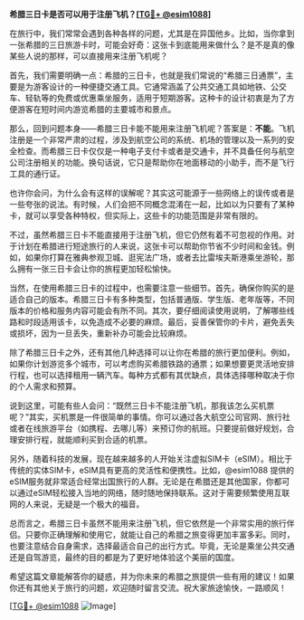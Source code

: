 **希腊三日卡是否可以用于注册飞机？[[TG💪+ @esim1088](https://t.me/s/esim1088)]**

在旅行中，我们常常会遇到各种各样的问题，尤其是在异国他乡。比如，当你拿到一张希腊的三日旅游卡时，可能会好奇：这张卡到底能用来做什么？是不是真的像某些人说的那样，可以直接用来注册飞机呢？

首先，我们需要明确一点：希腊的三日卡，也就是我们常说的“希腊三日通票”，主要是为游客设计的一种便捷交通工具。它通常涵盖了公共交通工具如地铁、公交车、轻轨等的免费或优惠乘坐服务，适用于短期游客。这种卡的设计初衷是为了方便游客在短时间内游览希腊的主要城市和景点。

那么，回到问题本身——希腊三日卡能不能用来注册飞机呢？答案是：**不能**。飞机注册是一个非常严肃的过程，涉及到航空公司的系统、机场的管理以及一系列的安全检查。而希腊三日卡仅仅是一种电子支付卡或者是交通卡，并不具备任何与航空公司注册相关的功能。换句话说，它只是帮助你在地面移动的小助手，而不是飞行工具的通行证。

也许你会问，为什么会有这样的误解呢？其实这可能源于一些网络上的误传或者是一些夸张的说法。有时候，人们会把不同概念混淆在一起，比如以为只要有了某种卡，就可以享受各种特权，但实际上，这些卡的功能范围是非常有限的。

不过，虽然希腊三日卡不能直接用于注册飞机，但它仍然有着不可忽视的作用。对于计划在希腊进行短途旅行的人来说，这张卡可以帮助你节省不少时间和金钱。例如，如果你打算在雅典参观卫城、逛宪法广场，或者去比雷埃夫斯港乘坐游轮，那么拥有一张三日卡会让你的旅程更加轻松愉快。

当然，在使用希腊三日卡的过程中，也需要注意一些细节。首先，确保你购买的是适合自己的版本。希腊三日卡有多种类型，包括普通版、学生版、老年版等，不同版本的价格和服务内容可能会有所不同。其次，要仔细阅读使用说明，了解哪些线路和时段适用该卡，以免造成不必要的麻烦。最后，妥善保管你的卡片，避免丢失或损坏，因为一旦丢失，重新补办可能会比较麻烦。

除了希腊三日卡之外，还有其他几种选择可以让你在希腊的旅行更加便利。例如，如果你计划游览多个城市，可以考虑购买希腊铁路的通票；如果想要更灵活地安排行程，也可以选择租用一辆汽车。每种方式都有其优缺点，具体选择哪种取决于你的个人需求和预算。

说到这里，可能有些人会问：“既然三日卡不能注册飞机，那我该怎么买机票呢？”其实，买机票是一件很简单的事情。你可以通过各大航空公司官网、旅行社或者在线旅游平台（如携程、去哪儿等）来预订你的航班。只要提前做好规划，合理安排行程，就能顺利买到合适的机票。

另外，随着科技的发展，现在越来越多的人开始关注虚拟SIM卡（eSIM）。相比于传统的实体SIM卡，eSIM具有更高的灵活性和便携性。比如，@esim1088 提供的eSIM服务就非常适合经常出国旅行的人群。无论是在希腊还是其他国家，你都可以通过eSIM轻松接入当地的网络，随时随地保持联系。这对于需要频繁使用互联网的人来说，无疑是一个极大的福音。

总而言之，希腊三日卡虽然不能用来注册飞机，但它依然是一个非常实用的旅行伴侣。只要你正确理解和使用它，就能让自己的希腊之旅变得更加丰富多彩。同时，也要注意结合自身需求，选择最适合自己的出行方式。毕竟，无论是乘坐公共交通还是自驾游览，最终的目的都是为了更好地体验这个美丽的国度。

希望这篇文章能解答你的疑惑，并为你未来的希腊之旅提供一些有用的建议！如果你还有其他关于旅行的问题，欢迎随时留言交流。祝大家旅途愉快，一路顺风！

[[TG💪+ @esim1088](https://t.me/s/esim1088) ![Image](https://i.postimg.cc/4NQfJmqS/Snipaste-2025-05-13-00-14-12.png)]